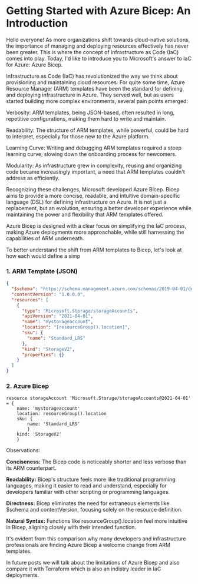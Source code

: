 # Getting Started with Azure Bicep: An Introduction

Hello everyone! As more organizations shift towards cloud-native solutions, the importance of managing and deploying resources effectively has never been greater. This is where the concept of Infrastructure as Code (IaC) comes into play. Today, I'd like to introduce you to Microsoft's answer to IaC for Azure: Azure Bicep.

Infrastructure as Code (IaC) has revolutionized the way we think about provisioning and maintaining cloud resources. For quite some time, Azure Resource Manager (ARM) templates have been the standard for defining and deploying infrastructure in Azure. They served well, but as users started building more complex environments, several pain points emerged:

Verbosity: ARM templates, being JSON-based, often resulted in long, repetitive configurations, making them hard to write and maintain.

Readability: The structure of ARM templates, while powerful, could be hard to interpret, especially for those new to the Azure platform.

Learning Curve: Writing and debugging ARM templates required a steep learning curve, slowing down the onboarding process for newcomers.

Modularity: As infrastructure grew in complexity, reusing and organizing code became increasingly important, a need that ARM templates couldn't address as efficiently.

Recognizing these challenges, Microsoft developed Azure Bicep. Bicep aims to provide a more concise, readable, and intuitive domain-specific language (DSL) for defining infrastructure on Azure. It is not just a replacement, but an evolution, ensuring a better developer experience while maintaining the power and flexibility that ARM templates offered.

Azure Bicep is designed with a clear focus on simplifying the IaC process, making Azure deployments more approachable, while still harnessing the capabilities of ARM underneath.

To better understand the shift from ARM templates to Bicep, let's look at how each would define a simp

### 1. ARM Template (JSON)

```json
{
  "$schema": "https://schema.management.azure.com/schemas/2019-04-01/deploymentTemplate.json#",
  "contentVersion": "1.0.0.0",
  "resources": [
    {
      "type": "Microsoft.Storage/storageAccounts",
      "apiVersion": "2021-04-01",
      "name": "mystorageaccount",
      "location": "[resourceGroup().location]",
      "sku": {
        "name": "Standard_LRS"
      },
      "kind": "StorageV2",
      "properties": {}
    }
  ]
}
```

### 2. Azure Bicep

```bicep
resource storageAccount 'Microsoft.Storage/storageAccounts@2021-04-01' = { 
    name: 'mystorageaccount' 
    location: resourceGroup().location 
    sku: { 
        name: 'Standard_LRS' 
        } 
    kind: 'StorageV2' 
    }
```

Observations:

**Conciseness:** The Bicep code is noticeably shorter and less verbose than its ARM counterpart.

**Readability:** Bicep's structure feels more like traditional programming languages, making it easier to read and understand, especially for developers familiar with other scripting or programming languages.

**Directness:** Bicep eliminates the need for extraneous elements like $schema and contentVersion, focusing solely on the resource definition.

**Natural Syntax:** Functions like resourceGroup().location feel more intuitive in Bicep, aligning closely with their intended function.

It's evident from this comparison why many developers and infrastructure professionals are finding Azure Bicep a welcome change from ARM templates.

In future posts we will talk about the limitations of Azure Bicep and also compare it with Terraform which is also an indistry leader in IaC deployments. 